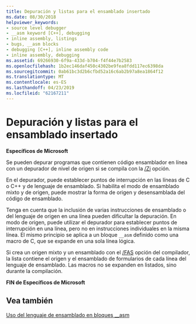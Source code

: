 ```yaml
---
title: Depuración y listas para el ensamblado insertado
ms.date: 08/30/2018
helpviewer_keywords:
- source level debugger
- __asm keyword [C++], debugging
- inline assembly, listings
- bugs, __asm blocks
- debugging [C++], inline assembly code
- inline assembly, debugging
ms.assetid: 69266930-6f9a-433d-b704-f4f44e7b2583
ms.openlocfilehash: 1b2ec146daf450c4302be9fea8fdd117ec6398da
ms.sourcegitcommit: 0ab61bc3d2b6cfbd52a16c6ab2b97a8ea1864f12
ms.translationtype: MT
ms.contentlocale: es-ES
ms.lasthandoff: 04/23/2019
ms.locfileid: "62167211"
---
```

# <a name="debugging-and-listings-for-inline-assembly"></a>Depuración y listas para el ensamblado insertado

**Específicos de Microsoft**

Se pueden depurar programas que contienen código ensamblador en línea con un depurador de nivel de origen si se compila con la [/Zi](../../build/reference/z7-zi-zi-debug-information-format.md) opción.

En el depurador, puede establecer puntos de interrupción en las líneas de C o C++ y de lenguaje de ensamblado. Si habilita el modo de ensamblado mixto y de origen, puede mostrar la forma de origen y desensamblada del código de ensamblado.

Tenga en cuenta que la inclusión de varias instrucciones de ensamblado o del lenguaje de origen en una línea pueden dificultar la depuración. En modo de origen, puede utilizar el depurador para establecer puntos de interrupción en una línea, pero no en instrucciones individuales en la misma línea. El mismo principio se aplica a un bloque `__asm` definido como una macro de C, que se expande en una sola línea lógica.

Si crea un origen mixto y un ensamblado con el [/FAS](../../build/reference/fa-fa-listing-file.md) opción del compilador, la lista contiene el origen y el ensamblado de formularios de cada línea del lenguaje de ensamblado. Las macros no se expanden en listados, sino durante la compilación.

**FIN de Específicos de Microsoft**

## <a name="see-also"></a>Vea también

[Uso del lenguaje de ensamblado en bloques __asm](../../assembler/inline/using-assembly-language-in-asm-blocks.md)<br/>
